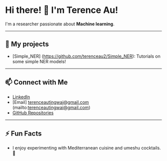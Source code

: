 

<!-- This is a comment. It will not be displayed in the rendered Markdown. -->


# Hi there! 👋 I'm Terence Au!

I'm a researcher passionate about **Machine learning**. 

---

## 🔭 My projects


-   [Simple_NER] (https://github.com/terenceau2/Simple_NER): Tutorials on some simple NER models!


---

## 📫 Connect with Me
- [LinkedIn]([https://linkedin.com/in/terenceau1](https://www.linkedin.com/in/terence-au-b22251245/))
- [Email] terenceautingwai@gmail.com (mailto:terenceautingwai@gmail.com)
- [GitHub Repositories](https://github.com/terenceau2?tab=repositories)

---

## ⚡ Fun Facts
- I enjoy experimenting with Mediterranean cuisine and umeshu cocktails. 🍹

